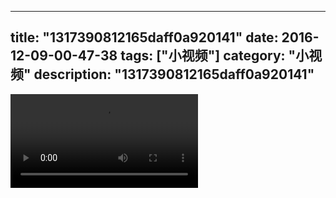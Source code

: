 
---
title: "1317390812165daff0a920141"
date: 2016-12-09-00-47-38
tags: ["小视频"]
category: "小视频"
description: "1317390812165daff0a920141"
---
<video src="http://ohtsqip0g.bkt.clouddn.com/1317390812165daff0a920141.mp4" controls="controls"></video>
